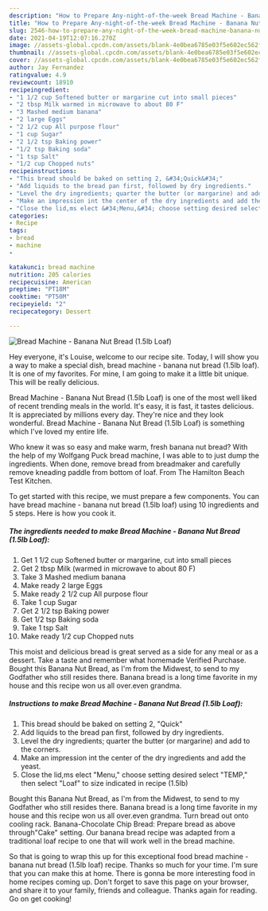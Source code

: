 ```yaml
---
description: "How to Prepare Any-night-of-the-week Bread Machine - Banana Nut Bread (1.5lb Loaf)"
title: "How to Prepare Any-night-of-the-week Bread Machine - Banana Nut Bread (1.5lb Loaf)"
slug: 2546-how-to-prepare-any-night-of-the-week-bread-machine-banana-nut-bread-15lb-loaf
date: 2021-04-19T12:07:16.270Z
image: //assets-global.cpcdn.com/assets/blank-4e0bea6785e03f5e602ec562f230caae08da540cada707380b4fe1bbebba43da.png
thumbnail: //assets-global.cpcdn.com/assets/blank-4e0bea6785e03f5e602ec562f230caae08da540cada707380b4fe1bbebba43da.png
cover: //assets-global.cpcdn.com/assets/blank-4e0bea6785e03f5e602ec562f230caae08da540cada707380b4fe1bbebba43da.png
author: Jay Fernandez
ratingvalue: 4.9
reviewcount: 18910
recipeingredient:
- "1 1/2 cup Softened butter or margarine cut into small pieces"
- "2 tbsp Milk warmed in microwave to about 80 F"
- "3 Mashed medium banana"
- "2 large Eggs"
- "2 1/2 cup All purpose flour"
- "1 cup Sugar"
- "2 1/2 tsp Baking power"
- "1/2 tsp Baking soda"
- "1 tsp Salt"
- "1/2 cup Chopped nuts"
recipeinstructions:
- "This bread should be baked on setting 2, &#34;Quick&#34;"
- "Add liquids to the bread pan first, followed by dry ingredients."
- "Level the dry ingredients; quarter the butter (or margarine) and add to the corners."
- "Make an impression int the center of the dry ingredients and add the yeast."
- "Close the lid,ms elect &#34;Menu,&#34; choose setting desired select &#34;TEMP,&#34; then select &#34;Loaf&#34; to size indicated in recipe (1.5lb)"
categories:
- Recipe
tags:
- bread
- machine
- 

katakunci: bread machine  
nutrition: 205 calories
recipecuisine: American
preptime: "PT18M"
cooktime: "PT50M"
recipeyield: "2"
recipecategory: Dessert

---
```



![Bread Machine - Banana Nut Bread (1.5lb Loaf)](//assets-global.cpcdn.com/assets/blank-4e0bea6785e03f5e602ec562f230caae08da540cada707380b4fe1bbebba43da.png)

Hey everyone, it's Louise, welcome to our recipe site. Today, I will show you a way to make a special dish, bread machine - banana nut bread (1.5lb loaf). It is one of my favorites. For mine, I am going to make it a little bit unique. This will be really delicious.

Bread Machine - Banana Nut Bread (1.5lb Loaf) is one of the most well liked of recent trending meals in the world. It's easy, it is fast, it tastes delicious. It is appreciated by millions every day. They're nice and they look wonderful. Bread Machine - Banana Nut Bread (1.5lb Loaf) is something which I've loved my entire life.

Who knew it was so easy and make warm, fresh banana nut bread? With the help of my Wolfgang Puck bread machine, I was able to to just dump the ingredients. When done, remove bread from breadmaker and carefully remove kneading paddle from bottom of loaf. From The Hamilton Beach Test Kitchen.


To get started with this recipe, we must prepare a few components. You can have bread machine - banana nut bread (1.5lb loaf) using 10 ingredients and 5 steps. Here is how you cook it.

<!--inarticleads1-->

##### The ingredients needed to make Bread Machine - Banana Nut Bread (1.5lb Loaf):

1. Get 1 1/2 cup Softened butter or margarine, cut into small pieces
1. Get 2 tbsp Milk (warmed in microwave to about 80 F)
1. Take 3 Mashed medium banana
1. Make ready 2 large Eggs
1. Make ready 2 1/2 cup All purpose flour
1. Take 1 cup Sugar
1. Get 2 1/2 tsp Baking power
1. Get 1/2 tsp Baking soda
1. Take 1 tsp Salt
1. Make ready 1/2 cup Chopped nuts


This moist and delicious bread is great served as a side for any meal or as a dessert. Take a taste and remember what homemade Verified Purchase. Bought this Banana Nut Bread, as I&#39;m from the Midwest, to send to my Godfather who still resides there. Banana bread is a long time favorite in my house and this recipe won us all over.even grandma. 

<!--inarticleads2-->

##### Instructions to make Bread Machine - Banana Nut Bread (1.5lb Loaf):

1. This bread should be baked on setting 2, &#34;Quick&#34;
1. Add liquids to the bread pan first, followed by dry ingredients.
1. Level the dry ingredients; quarter the butter (or margarine) and add to the corners.
1. Make an impression int the center of the dry ingredients and add the yeast.
1. Close the lid,ms elect &#34;Menu,&#34; choose setting desired select &#34;TEMP,&#34; then select &#34;Loaf&#34; to size indicated in recipe (1.5lb)


Bought this Banana Nut Bread, as I&#39;m from the Midwest, to send to my Godfather who still resides there. Banana bread is a long time favorite in my house and this recipe won us all over.even grandma. Turn bread out onto cooling rack. Banana-Chocolate Chip Bread: Prepare bread as above through&#34;Cake&#34; setting. Our banana bread recipe was adapted from a traditional loaf recipe to one that will work well in the bread machine. 

So that is going to wrap this up for this exceptional food bread machine - banana nut bread (1.5lb loaf) recipe. Thanks so much for your time. I'm sure that you can make this at home. There is gonna be more interesting food in home recipes coming up. Don't forget to save this page on your browser, and share it to your family, friends and colleague. Thanks again for reading. Go on get cooking!
